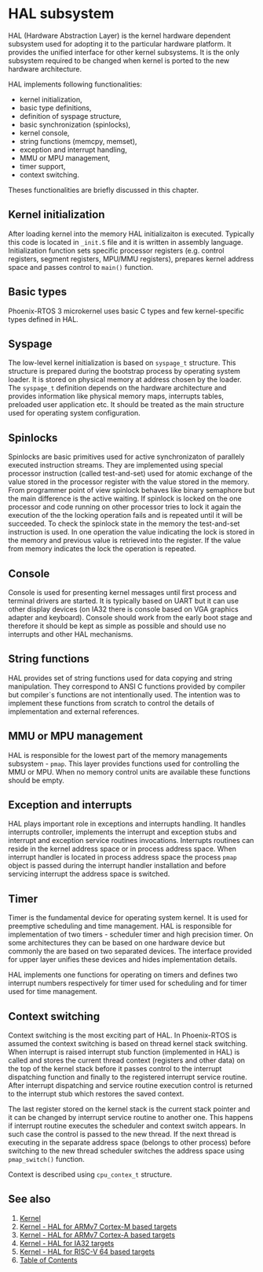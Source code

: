# HAL subsystem

HAL (Hardware Abstraction Layer) is the kernel hardware dependent subsystem used for adopting it to the particular hardware platform. It provides the unified interface for other kernel subsystems. It is the only subsystem required to be changed when kernel is ported to the new hardware architecture.

HAL implements following functionalities:

* kernel initialization,
* basic type definitions,
* definition of syspage structure,
* basic synchronization (spinlocks),
* kernel console,
* string functions (memcpy, memset),
* exception and interrupt handling,
* MMU or MPU management,
* timer support,
* context switching.

Theses functionalities are briefly discussed in this chapter.

## Kernel initialization

After loading kernel into the memory HAL initializaiton is executed. Typically this code is located in `_init.S` file and it is written in assembly language. Initialization function sets specific processor registers (e.g. control registers, segment registers, MPU/MMU registers), prepares kernel address space and passes control to `main()` function.

## Basic types

Phoenix-RTOS 3 microkernel uses basic C types and few kernel-specific types defined in HAL.

## Syspage

The low-level kernel initialization is based on `syspage_t` structure. This structure is prepared during the bootstrap process by operating system loader.  It is stored on physical memory at address chosen by the loader.  The `syspage_t` definition depends on the hardware architecture and provides information like physical memory maps, interrupts tables, preloaded user application etc. It should be treated as the main structure used for operating system configuration.

## Spinlocks

Spinlocks are basic primitives used for active synchronizaton of parallely executed instruction streams. They are implemented using special processor instruction (called test-and-set) used for atomic exchange of the value stored in the processor register with the value stored in the memory. From programmer point of view spinlock behaves like binary semaphore but the main difference is the active waiting. If spinlock is locked on the one processor and code running on other processor tries to lock it again the execution of the the locking operation fails and is repeated until it will be succeeded. To check the spinlock state in the memory the test-and-set instruction is used. In one operation the value indicating the lock is stored in the memory and previous value is retrieved into the register. If the value from memory indicates the lock the operation is repeated.

## Console

Console is used for presenting kernel messages until first process and terminal drivers are started. It is typically based on UART but it can use other display devices (on IA32 there is console based on VGA graphics adapter and keyboard). Console should work from the early boot stage and therefore it should be kept as simple as possible and should use no interrupts and other HAL mechanisms.

## String functions

HAL provides set of string functions used for data copying and string manipulation. They correspond to ANSI C functions provided by compiler but compiler`s functions are not intentionally used. The intention was to implement these functions from scratch to control the details of implementation and external references.

## MMU or MPU management

HAL is responsible for the lowest part of the memory managements subsystem - `pmap`. This layer provides functions used for controlling the MMU or MPU. When no memory control units are available these functions should be empty.

## Exception and interrupts

HAL plays important role in exceptions and interrupts handling. It handles interrupts controller, implements the interrupt and exception stubs and interrupt and exception service routines invocations. Interrupts routines can reside in the kernel address space or in process address space. When interrupt handler is located in process address space the process `pmap` object is passed during the interrupt handler installation and before servicing interrupt the address space is switched.

## Timer

Timer is the fundamental device for operating system kernel. It is used for preemptive scheduling and time management. HAL is responsible for implementation of two timers - scheduler timer and high precision timer. On some architectures they can be based on one hardware device but commonly the are based on two separated devices. The interface provided for upper layer unifies these devices and hides implementation details.

HAL implements one functions for operating on timers and defines two interrupt numbers respectively for timer used for scheduling and for timer used for time management.

## Context switching

Context switching is the most exciting part of HAL. In Phoenix-RTOS is assumed the context switching is based on thread kernel stack switching. When interrupt is raised interrupt stub function (implemented in HAL) is called and stores the current thread context (registers and other data) on the top of the kernel stack before it passes control to the interrupt dispatching function and finally to the registered interrupt service routine. After interrupt dispatching and service routine execution control is returned to the interrupt stub which restores the saved context.

The last register stored on the kernel stack is the current stack pointer and it can be changed by interrupt service routine to another one. This happens if interrupt routine executes the scheduler and context switch appears. In such case the control is passed to the new thread. If the next thread is executing in the separate address space (belongs to other process) before switching to the new thread scheduler switches the address space using `pmap_switch()` function.

Context is described using `cpu_contex_t` structure.

## See also

1. [Kernel](../README.md)
2. [Kernel - HAL for ARMv7 Cortex-M based targets](armv7m.md)
3. [Kernel - HAL for ARMv7 Cortex-A based targets](armv7a.md)
4. [Kernel - HAL for IA32 targets](ia32.md)
5. [Kernel - HAL for RISC-V 64 based targets](riscv64.md)
6. [Table of Contents](../README.md)
